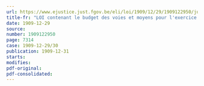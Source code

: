```yaml
---
url: https://www.ejustice.just.fgov.be/eli/loi/1909/12/29/1909122950/justel
title-fr: "LOI contenant le budget des voies et moyens pour l'exercice 1910 ainsi que des dispositions relatives au droit de patente, au tarif des douanes, au transit, aux installations des distilleries et à la garantie des matières d'or, d'argent, etc."
date: 1909-12-29
source:
number: 1909122950
page: 7314
case: 1909-12-29/30
publication: 1909-12-31
starts:
modifies:
pdf-original:
pdf-consolidated:
---
```


